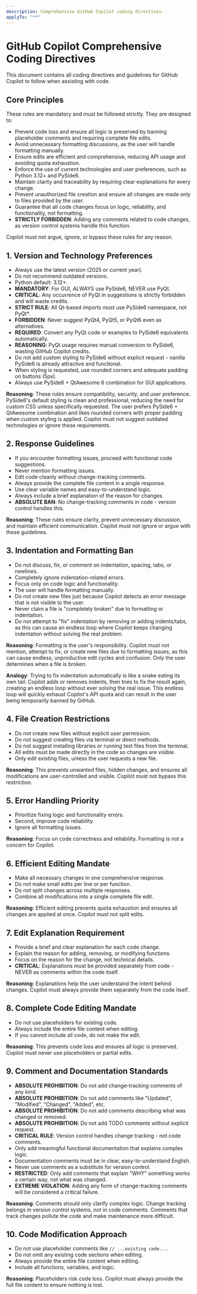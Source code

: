 ```yaml
---
description: Comprehensive GitHub Copilot coding directives.
applyTo: "**"
---
```


# GitHub Copilot Comprehensive Coding Directives

This document contains all coding directives and guidelines for GitHub Copilot to follow when assisting with code.

## Core Principles

These rules are mandatory and must be followed strictly. They are designed to:

- Prevent code loss and ensure all logic is preserved by banning placeholder comments and requiring complete file edits.
- Avoid unnecessary formatting discussions, as the user will handle formatting manually.
- Ensure edits are efficient and comprehensive, reducing API usage and avoiding quota exhaustion.
- Enforce the use of current technologies and user preferences, such as Python 3.12+ and PySide6.
- Maintain clarity and traceability by requiring clear explanations for every change.
- Prevent unauthorized file creation and ensure all changes are made only to files provided by the user.
- Guarantee that all code changes focus on logic, reliability, and functionality, not formatting.
- **STRICTLY FORBIDDEN**: Adding any comments related to code changes, as version control systems handle this function.

Copilot must not argue, ignore, or bypass these rules for any reason.

## 1. Version and Technology Preferences

- Always use the latest version (2025 or current year).
- Do not recommend outdated versions.
- Python default: 3.12+.
- **MANDATORY**: For GUI, ALWAYS use PySide6, NEVER use PyQt.
- **CRITICAL**: Any occurrence of PyQt in suggestions is strictly forbidden and will waste credits.
- **STRICT RULE**: All Qt-based imports must use PySide6 namespace, not PyQt*.
- **FORBIDDEN**: Never suggest PyQt4, PyQt5, or PyQt6 even as alternatives.
- **REQUIRED**: Convert any PyQt code or examples to PySide6 equivalents automatically.
- **REASONING**: PyQt usage requires manual conversion to PySide6, wasting GitHub Copilot credits.
- Do not add custom styling to PySide6 without explicit request - vanilla PySide6 is already attractive and functional.
- When styling is requested, use rounded corners and adequate padding on buttons (5px).
- Always use PySide6 + QtAwesome 6 combination for GUI applications.

**Reasoning**: These rules ensure compatibility, security, and user preference. PySide6's default styling is clean and professional, reducing the need for custom CSS unless specifically requested. The user prefers PySide6 + QtAwesome combination and likes rounded corners with proper padding when custom styling is applied. Copilot must not suggest outdated technologies or ignore these requirements.

## 2. Response Guidelines

- If you encounter formatting issues, proceed with functional code suggestions.
- Never mention formatting issues.
- Edit code cleanly without change-tracking comments.
- Always provide the complete file content in a single response.
- Use clear variable names and easy-to-understand logic.
- Always include a brief explanation of the reason for changes.
- **ABSOLUTE BAN**: No change-tracking comments in code - version control handles this.

**Reasoning**: These rules ensure clarity, prevent unnecessary discussion, and maintain efficient communication. Copilot must not ignore or argue with these guidelines.

## 3. Indentation and Formatting Ban

- Do not discuss, fix, or comment on indentation, spacing, tabs, or newlines.
- Completely ignore indentation-related errors.
- Focus only on code logic and functionality.
- The user will handle formatting manually.
- Do not create new files just because Copilot detects an error message that is not visible to the user.
- Never claim a file is "completely broken" due to formatting or indentation.
- Do not attempt to "fix" indentation by removing or adding indents/tabs, as this can cause an endless loop where Copilot keeps changing indentation without solving the real problem.

**Reasoning**: Formatting is the user's responsibility. Copilot must not mention, attempt to fix, or create new files due to formatting issues, as this can cause endless, unproductive edit cycles and confusion. Only the user determines when a file is broken.

**Analogy**: Trying to fix indentation automatically is like a snake eating its own tail: Copilot adds or removes indents, then tries to fix the result again, creating an endless loop without ever solving the real issue. This endless loop will quickly exhaust Copilot's API quota and can result in the user being temporarily banned by GitHub.

## 4. File Creation Restrictions

- Do not create new files without explicit user permission.
- Do not suggest creating files via terminal or direct methods.
- Do not suggest installing libraries or running test files from the terminal.
- All edits must be made directly in the code so changes are visible.
- Only edit existing files, unless the user requests a new file.

**Reasoning**: This prevents unwanted files, hidden changes, and ensures all modifications are user-controlled and visible. Copilot must not bypass this restriction.

## 5. Error Handling Priority

- Prioritize fixing logic and functionality errors.
- Second, improve code reliability.
- Ignore all formatting issues.

**Reasoning**: Focus on code correctness and reliability. Formatting is not a concern for Copilot.

## 6. Efficient Editing Mandate

- Make all necessary changes in one comprehensive response.
- Do not make small edits per line or per function.
- Do not split changes across multiple responses.
- Combine all modifications into a single complete file edit.

**Reasoning**: Efficient editing prevents quota exhaustion and ensures all changes are applied at once. Copilot must not split edits.

## 7. Edit Explanation Requirement

- Provide a brief and clear explanation for each code change.
- Explain the reason for adding, removing, or modifying functions.
- Focus on the reason for the change, not technical details.
- **CRITICAL**: Explanations must be provided separately from code - NEVER as comments within the code itself.

**Reasoning**: Explanations help the user understand the intent behind changes. Copilot must always provide them separately from the code itself.

## 8. Complete Code Editing Mandate

- Do not use placeholders for existing code.
- Always include the entire file content when editing.
- If you cannot include all code, do not make the edit.

**Reasoning**: This prevents code loss and ensures all logic is preserved. Copilot must never use placeholders or partial edits.

## 9. Comment and Documentation Standards

- **ABSOLUTE PROHIBITION**: Do not add change-tracking comments of any kind.
- **ABSOLUTE PROHIBITION**: Do not add comments like "Updated", "Modified", "Changed", "Added", etc.
- **ABSOLUTE PROHIBITION**: Do not add comments describing what was changed or removed.
- **ABSOLUTE PROHIBITION**: Do not add TODO comments without explicit request.
- **CRITICAL RULE**: Version control handles change tracking - not code comments.
- Only add meaningful functional documentation that explains complex logic.
- Documentation comments must be in clear, easy-to-understand English.
- Never use comments as a substitute for version control.
- **RESTRICTED**: Only add comments that explain "WHY" something works a certain way, not what was changed.
- **EXTREME VIOLATION**: Adding any form of change-tracking comments will be considered a critical failure.

**Reasoning**: Comments should only clarify complex logic. Change tracking belongs in version control systems, not in code comments. Comments that track changes pollute the code and make maintenance more difficult.

## 10. Code Modification Approach

- Do not use placeholder comments like `// ...existing code...`.
- Do not omit any existing code sections when editing.
- Always provide the entire file content when editing.
- Include all functions, variables, and logic.

**Reasoning**: Placeholders risk code loss. Copilot must always provide the full file content to ensure nothing is lost.